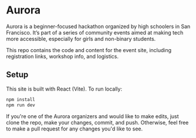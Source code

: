 # Aurora

Aurora is a beginner-focused hackathon organized by high schoolers in San Francisco. It’s part of a series of community events aimed at making tech more accessible, especially for girls and non-binary students.

This repo contains the code and content for the event site, including registration links, workshop info, and logistics.

## Setup

This site is built with React (Vite). To run locally:

```bash
npm install
npm run dev

```
If you're one of the Aurora organizers and would like to make edits, just clone the repo, make your changes, commit, and push. Otherwise, feel free to make a pull request for any changes you'd like to see.